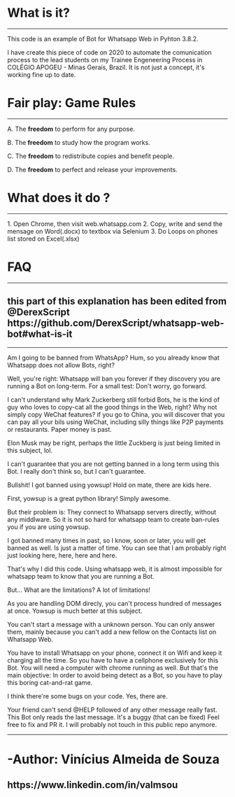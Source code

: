 <h1>What is it?</h1>
  <hr>
  
This code is an example of Bot for Whatsapp Web in Pyhton 3.8.2.

I have create this piece of code on 2020 to automate the comunication process to the lead students on my Trainee Engeneering Process in COLÉGIO APOGEU - Minas Gerais, Brazil. It is not just a concept, it's working fine up to date.

<h1>Fair play: Game Rules</h1>
<hr>
A. The <b>freedom</b> to perform for any purpose.</n>

B. The <b>freedom</b> to study how the program works.</n>

C. The <b>freedom</b> to redistribute copies and benefit people.</n>

D. The <b>freedom</b> to perfect and release your improvements.</n>


<h1>What does it do ?</h1>
<hr>
1. Open Chrome, then visit web.whatsapp.com</n>
2. Copy, write and send the mensage on Word(.docx) to textbox via Selenium</n>
3. Do Loops on phones list stored on Excel(.xlsx)</n>

<h1>FAQ</h1>
<hr>
<h2>this part of this explanation has been edited from @DerexScript https://github.com/DerexScript/whatsapp-web-bot#what-is-it </h2>
<hr>
Am I going to be banned from WhatsApp?
Hum, so you already know that Whatsapp does not allow Bots, right?

Well, you're right: Whatsapp will ban you forever if they discovery you are running a Bot on long-term. For a small test: Don't worry, go forward.

I can't understand why Mark Zuckerberg still forbid Bots, he is the kind of guy who loves to copy-cat all the good things in the Web, right? Why not simply copy WeChat features? if you go to China, you will discover that you can pay all your bils using WeChat, including silly things like P2P payments or restaurants. Paper money is past.

Elon Musk may be right, perhaps the little Zuckberg is just being limited in this subject, lol.

I can't guarantee that you are not getting banned in a long term using this Bot. I really don't think so, but I can't guarantee.

Bullshit! I got banned using yowsup!
Hold on mate, there are kids here.

First, yowsup is a great python library! Simply awesome.

But their problem is: They connect to Whatsapp servers directly, without any middlware. So it is not so hard for whatsapp team to create ban-rules you if you are using yowsup.

I got banned many times in past, so I know, soon or later, you will get banned as well. Is just a matter of time. You can see that I am probably right just looking here, here, here and here.

That's why I did this code. Using whatsapp web, it is almost impossible for whatsapp team to know that you are running a Bot.

But... What are the limitations?
A lot of limitations!

As you are handling DOM direcly, you can't process hundred of messages at once. Yowsup is much better at this subject.

You can't start a message with a unknown person. You can only answer them, mainly because you can't add a new fellow on the Contacts list on Whatsapp Web.

You have to install Whatsapp on your phone, connect it on Wifi and keep it charging all the time. So you have to have a cellphone exclusively for this Bot. You will need a computer with chrome running as well. But that's the main objective: In order to avoid being detect as a Bot, so you have to play this boring cat-and-rat game.

I think there're some bugs on your code.
Yes, there are.

Your friend can't send @HELP followed of any other message really fast. This Bot only reads the last message. It's a buggy (that can be fixed)
Feel free to fix and PR it. I will probably not touch in this public repo anymore.

<hr>
<h1>-Author: Vinícius Almeida de Souza</h1> 
  <h2>https://www.linkedin.com/in/valmsou</h2>
  
